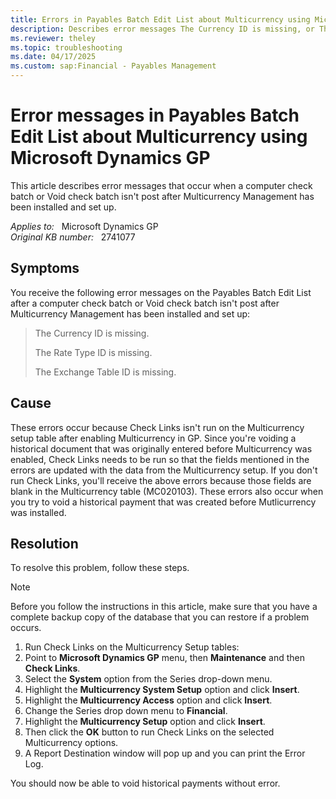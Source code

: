 ```yaml
---
title: Errors in Payables Batch Edit List about Multicurrency using Microsoft Dynamics GP
description: Describes error messages The Currency ID is missing, or The Rate Type ID is missing, or The Exchange Table ID is missing in Payables Batch Edit list.
ms.reviewer: theley
ms.topic: troubleshooting
ms.date: 04/17/2025
ms.custom: sap:Financial - Payables Management
---
```

# Error messages in Payables Batch Edit List about Multicurrency using Microsoft Dynamics GP

This article describes error messages that occur when a computer check batch or Void check batch isn't post after Multicurrency Management has been installed and set up.

_Applies to:_ &nbsp; Microsoft Dynamics GP  
_Original KB number:_ &nbsp; 2741077

## Symptoms

You receive the following error messages on the Payables Batch Edit List after a computer check batch or Void check batch isn't post after Multicurrency Management has been installed and set up:

> The Currency ID is missing.
>
> The Rate Type ID is missing.
>
> The Exchange Table ID is missing.

## Cause

These errors occur because Check Links isn't run on the Multicurrency setup table after enabling Multicurrency in GP. Since you're voiding a historical document that was originally entered before Multicurrency was enabled, Check Links needs to be run so that the fields mentioned in the errors are updated with the data from the Multicurrency setup. If you don't run Check Links, you'll receive the above errors because those fields are blank in the Multicurrency table (MC020103). These errors also occur when you try to void a historical payment that was created before Mutlicurrency was installed.

## Resolution

To resolve this problem, follow these steps.

> [!NOTE]
> Before you follow the instructions in this article, make sure that you have a complete backup copy of the database that you can restore if a problem occurs.

1. Run Check Links on the Multicurrency Setup tables:
1. Point to **Microsoft Dynamics GP** menu, then **Maintenance** and then **Check Links**.
1. Select the **System** option from the Series drop-down menu.
1. Highlight the **Multicurrency System Setup** option and click **Insert**.
1. Highlight the **Multicurrency Access** option and click **Insert**.
1. Change the Series drop down menu to **Financial**.
1. Highlight the **Multicurrency Setup** option and click **Insert**.
1. Then click the **OK** button to run Check Links on the selected Multicurrency options.
1. A Report Destination window will pop up and you can print the Error Log.

You should now be able to void historical payments without error.
